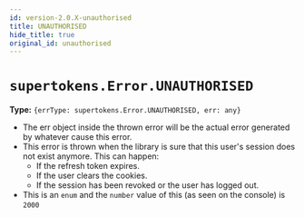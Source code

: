 ```yaml
---
id: version-2.0.X-unauthorised
title: UNAUTHORISED
hide_title: true
original_id: unauthorised
---
```


# ```supertokens.Error.UNAUTHORISED```

**Type:** `{errType: supertokens.Error.UNAUTHORISED, err: any}`
- The err object inside the thrown error will be the actual error generated by whatever cause this error.
- This error is thrown when the library is sure that this user's session does not exist anymore. This can happen:
    - If the refresh token expires.
    - If the user clears the cookies.
    - If the session has been revoked or the user has logged out.
- This is an ```enum``` and the ```number``` value of this (as seen on the console) is ```2000``` 